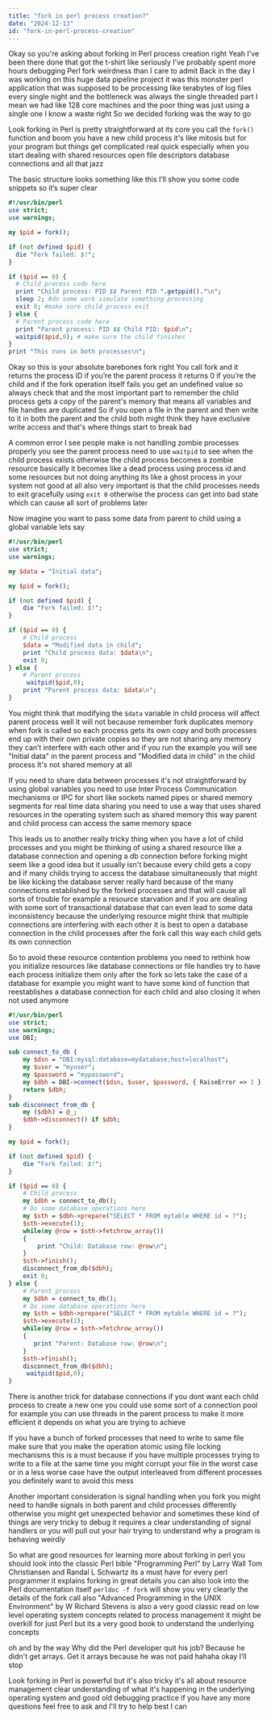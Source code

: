 ```yaml
---
title: "fork in perl process creation?"
date: "2024-12-13"
id: "fork-in-perl-process-creation"
---
```


Okay so you're asking about forking in Perl process creation right Yeah I’ve been there done that got the t-shirt like seriously I’ve probably spent more hours debugging Perl fork weirdness than I care to admit Back in the day I was working on this huge data pipeline project it was this monster perl application that was supposed to be processing like terabytes of log files every single night and the bottleneck was always the single threaded part I mean we had like 128 core machines and the poor thing was just using a single one I know a waste right So we decided forking was the way to go

Look forking in Perl is pretty straightforward at its core you call the `fork()` function and boom you have a new child process it's like mitosis but for your program but things get complicated real quick especially when you start dealing with shared resources open file descriptors database connections and all that jazz

The basic structure looks something like this I’ll show you some code snippets so it’s super clear

```perl
#!/usr/bin/perl
use strict;
use warnings;

my $pid = fork();

if (not defined $pid) {
  die "Fork failed: $!";
}

if ($pid == 0) {
  # Child process code here
  print "Child process: PID $$ Parent PID ".getppid()."\n";
  sleep 2; #do some work simulate something processing
  exit 0; #make sure child process exit
} else {
  # Parent process code here
  print "Parent process: PID $$ Child PID: $pid\n";
  waitpid($pid,0); # make sure the child finishes 
}
print "This runs in both processes\n";
```

Okay so this is your absolute barebones fork right You call fork and it returns the process ID if you’re the parent process it returns 0 if you’re the child and if the fork operation itself fails you get an undefined value so always check that and the most important part to remember the child process gets a copy of the parent's memory that means all variables and file handles are duplicated So if you open a file in the parent and then write to it in both the parent and the child both might think they have exclusive write access and that's where things start to break bad

A common error I see people make is not handling zombie processes properly you see the parent process need to use `waitpid` to see when the child process exists otherwise the child process becomes a zombie resource basically it becomes like a dead process using process id and some resources but not doing anything its like a ghost process in your system not good at all also very important is that the child processes needs to exit gracefully using `exit 0` otherwise the process can get into bad state which can cause all sort of problems later

Now imagine you want to pass some data from parent to child using a global variable lets say

```perl
#!/usr/bin/perl
use strict;
use warnings;

my $data = "Initial data";

my $pid = fork();

if (not defined $pid) {
    die "Fork failed: $!";
}

if ($pid == 0) {
    # Child process
    $data = "Modified data in child";
    print "Child process data: $data\n";
    exit 0;
} else {
    # Parent process
     waitpid($pid,0);
    print "Parent process data: $data\n";
}
```

You might think that modifying the `$data` variable in child process will affect parent process well it will not because remember fork duplicates memory when fork is called so each process gets its own copy and both processes end up with their own private copies so they are not sharing any memory they can’t interfere with each other and if you run the example you will see "Initial data" in the parent process and "Modified data in child" in the child process It's not shared memory at all

If you need to share data between processes it's not straightforward by using global variables you need to use Inter Process Communication mechanisms or IPC for short like sockets named pipes or shared memory segments for real time data sharing you need to use a way that uses shared resources in the operating system such as shared memory this way parent and child process can access the same memory space

This leads us to another really tricky thing when you have a lot of child processes and you might be thinking of using a shared resource like a database connection and opening a db connection before forking might seem like a good idea but it usually isn't because every child gets a copy and if many childs trying to access the database simultaneously that might be like kicking the database server really hard because of the many connections established by the forked processes and that will cause all sorts of trouble for example a resource starvation and if you are dealing with some sort of transactional database that can even lead to some data inconsistency because the underlying resource might think that multiple connections are interfering with each other it is best to open a database connection in the child processes after the fork call this way each child gets its own connection

So to avoid these resource contention problems you need to rethink how you initialize resources like database connections or file handles try to have each process initialize them only after the fork so lets take the case of a database for example you might want to have some kind of function that reestablishes a database connection for each child and also closing it when not used anymore

```perl
#!/usr/bin/perl
use strict;
use warnings;
use DBI;

sub connect_to_db {
    my $dsn = "DBI:mysql:database=mydatabase;host=localhost";
    my $user = "myuser";
    my $password = "mypassword";
    my $dbh = DBI->connect($dsn, $user, $password, { RaiseError => 1 });
    return $dbh;
}
sub disconnect_from_db {
    my ($dbh) = @_;
    $dbh->disconnect() if $dbh;
}

my $pid = fork();

if (not defined $pid) {
    die "Fork failed: $!";
}

if ($pid == 0) {
    # Child process
    my $dbh = connect_to_db();
    # Do some database operations here
    my $sth = $dbh->prepare("SELECT * FROM mytable WHERE id = ?");
    $sth->execute(1);
    while(my @row = $sth->fetchrow_array())
    {
        print "Child: Database row: @row\n";
    }
    $sth->finish();
    disconnect_from_db($dbh);
    exit 0;
} else {
    # Parent process
    my $dbh = connect_to_db();
    # Do some database operations here
    my $sth = $dbh->prepare("SELECT * FROM mytable WHERE id = ?");
    $sth->execute(2);
    while(my @row = $sth->fetchrow_array())
    {
       print "Parent: Database row: @row\n";
    }
    $sth->finish();
    disconnect_from_db($dbh);
     waitpid($pid,0);
}
```

There is another trick for database connections if you dont want each child process to create a new one you could use some sort of a connection pool for example you can use threads in the parent process to make it more efficient it depends on what you are trying to achieve

If you have a bunch of forked processes that need to write to same file make sure that you make the operation atomic using file locking mechanisms this is a must because if you have multiple processes trying to write to a file at the same time you might corrupt your file in the worst case or in a less worse case have the output interleaved from different processes you definitely want to avoid this mess

Another important consideration is signal handling when you fork you might need to handle signals in both parent and child processes differently otherwise you might get unexpected behavior and sometimes these kind of things are very tricky to debug it requires a clear understanding of signal handlers or you will pull out your hair trying to understand why a program is behaving weirdly

So what are good resources for learning more about forking in perl you should look into the classic Perl bible "Programming Perl" by Larry Wall Tom Christiansen and Randal L Schwartz its a must have for every perl programmer it explains forking in great details you can also look into the Perl documentation itself `perldoc -f fork` will show you very clearly the details of the fork call also "Advanced Programming in the UNIX Environment" by W Richard Stevens is also a very good classic read on low level operating system concepts related to process management it might be overkill for just Perl but its a very good book to understand the underlying concepts

oh and by the way Why did the Perl developer quit his job? Because he didn't get arrays. Get it arrays because he was not paid hahaha okay I’ll stop

Look forking in Perl is powerful but it's also tricky it's all about resource management clear understanding of what it's happening in the underlying operating system and good old debugging practice if you have any more questions feel free to ask and I'll try to help best I can
